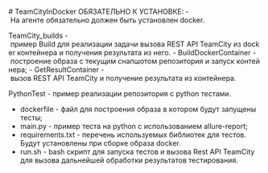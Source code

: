 # TeamCityInDocker
ОБЯЗАТЕЛЬНО К УСТАНОВКЕ:
- На агенте обязательно должен быть установлен docker.

TeamCity_builds - пример Build для реализации задачи вызова REST API TeamCity из docker контейнера и получения результата из него.
- BuildDockerContainer - построение образа с текущим снапшотом репозитория и запуск контейнера;
- GetResultContainer - вызов REST API TeamCity и получение результата из контейнера.

PythonTest - пример реализации репозитория с python тестами.
- dockerfile - файл для построения образа в котором будут запущены тесты;
- main.py - пример теста на python с использованием allure-report;
- requirements.txt - перечень используемых библиотек для тестов. Будут установлены при сборке образа docker.
- run.sh - bash скрипт для запуска тестов и вызова Rest API TeamCity для вызова дальнейшей обработки результатов тестирования.